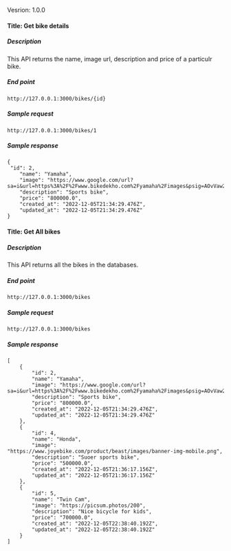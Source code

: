 Vesrion:  1.0.0

#### Title: Get bike details

##### Description 
This API returns the name, image url, description and price  of a particulr bike.

##### End point
`http://127.0.0.1:3000/bikes/{id}`

##### Sample request
`http://127.0.0.1:3000/bikes/1`

##### Sample response

``` 
{
 "id": 2,
    "name": "Yamaha",
    "image": "https://www.google.com/url?sa=i&url=https%3A%2F%2Fwww.bikedekho.com%2Fyamaha%2Fimages&psig=AOvVaw28ZqW14QKCpKYnvShyGJIr&ust=1670362199561000&source=images&cd=vfe&ved=0CBAQjRxqFwoTCIiJvp624_sCFQAAAAAdAAAAABAJ",
    "description": "Sports bike",
    "price": "800000.0",
    "created_at": "2022-12-05T21:34:29.476Z",
    "updated_at": "2022-12-05T21:34:29.476Z"
}
```


#### Title: Get All bikes

##### Description
This API returns all the bikes in the databases.

##### End point
`http://127.0.0.1:3000/bikes`

##### Sample request
`http://127.0.0.1:3000/bikes`

##### Sample response
```
[
    {
        "id": 2,
        "name": "Yamaha",
        "image": "https://www.google.com/url?sa=i&url=https%3A%2F%2Fwww.bikedekho.com%2Fyamaha%2Fimages&psig=AOvVaw28ZqW14QKCpKYnvShyGJIr&ust=1670362199561000&source=images&cd=vfe&ved=0CBAQjRxqFwoTCIiJvp624_sCFQAAAAAdAAAAABAJ",
        "description": "Sports bike",
        "price": "800000.0",
        "created_at": "2022-12-05T21:34:29.476Z",
        "updated_at": "2022-12-05T21:34:29.476Z"
    },
    {
        "id": 4,
        "name": "Honda",
        "image": "https://www.joyebike.com/product/beast/images/banner-img-mobile.png",
        "description": "Suoer sports bike",
        "price": "500000.0",
        "created_at": "2022-12-05T21:36:17.156Z",
        "updated_at": "2022-12-05T21:36:17.156Z"
    },
    {
        "id": 5,
        "name": "Twin Cam",
        "image": "https://picsum.photos/200",
        "description": "Nice bicycle for kids",
        "price": "700000.0",
        "created_at": "2022-12-05T22:38:40.192Z",
        "updated_at": "2022-12-05T22:38:40.192Z"
    }
]
```
